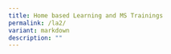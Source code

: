 ```yaml
---
title: Home based Learning and MS Trainings
permalink: /la2/
variant: markdown
description: ""
---
```


